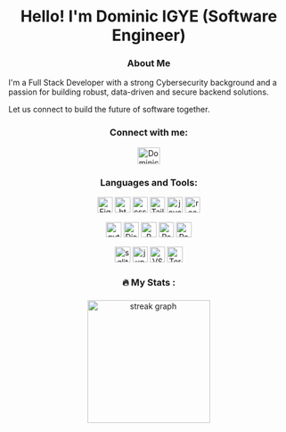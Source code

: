 <!--
**alphad01/alphad01** is a ✨ _special_ ✨ repository because its `README.md` (this file) appears on your GitHub profile.

Here are some ideas to get you started:

- 🔭 I’m currently working on ...
- 🌱 I’m currently learning ...
- 👯 I’m looking to collaborate on ...
- 🤔 I’m looking for help with ...
- 💬 Ask me about ...
- 📫 How to reach me: ...
- 😄 Pronouns: ...
- ⚡ Fun fact: ...
-->

<h1 align="center"> Hello! I'm Dominic IGYE (Software Engineer) </h1>

<h3 align="center">About Me</h3>
<p>
  I'm a Full Stack Developer  with a strong Cybersecurity background and a passion for building robust, data-driven and secure backend solutions.

Let us connect to build the future of software together.

</p>

<h3 align="center">Connect with me:</h3>
<p align="center">
<a href="https://www.linkedin.com/in/dominicti/" target="blank" >
<img align="center" src="https://raw.githubusercontent.com/rahuldkjain/github-profile-readme-generator/master/src/images/icons/Social/linked-in-alt.svg" alt="DominicIGYE" height="30" width="40" align />
</a>

</p>

<h3 align="center">Languages and Tools:</h3>
<p align="center"> 
  <img src="https://img.shields.io/static/v1?label=&logoColor=0dbbb6&labelColor=6f6f6f&color=0dbbb6&logo=Figma&message=figma" alt="Figma" height='27.5'/>
  <img src="https://img.shields.io/static/v1?label=&logoColor=0dbbb6&labelColor=6f6f6f&color=0dbbb6&logo=HTML5&message=HTML" alt="html5" height="27.5"/>
  <img src="https://img.shields.io/static/v1?label=&logoColor=0dbbb6&labelColor=6f6f6f&color=0dbbb6&logo=CSS3&message=CSS" alt="css3" height="27.5"/> 
  <img src="https://img.shields.io/static/v1?label=&logoColor=0dbbb6&labelColor=6f6f6f&color=0dbbb6&logo=Tailwindcss&message=Tailwindcss" alt="TailwindCSS" height='27.5'/>
  <img src="https://img.shields.io/static/v1?label=&logoColor=0dbbb6&labelColor=6f6f6f&color=0dbbb6&logo=javascript&message=Javascript" alt="javascript" height="27.5"/> 
  <img src="https://img.shields.io/static/v1?label=&logoColor=0dbbb6&labelColor=6f6f6f&color=0dbbb6&logo=react&message=React" alt="react" height="27.5"/>
</p>
<p align="center"> 
   <img src="https://img.shields.io/static/v1?label=&logoColor=0dbbb6&labelColor=6f6f6f&color=0dbbb6&logo=python&message=Python" alt="python" height='27.5'/>
   <img src="https://img.shields.io/static/v1?label=&logoColor=0dbbb6&labelColor=6f6f6f&color=0dbbb6&logo=Django&message=Django" alt="Django" height="27.5"/>
   <img src="https://img.shields.io/static/v1?label=&logoColor=0dbbb6&labelColor=6f6f6f&color=0dbbb6&logo=R&message=R" alt="R" height='27.5'/>
   <img src="https://img.shields.io/static/v1?label=&logoColor=0dbbb6&labelColor=6f6f6f&color=0dbbb6&logo=Rsuit&message=Rsuit" alt="Rsuit" height='27.5'/>
   <img src="https://img.shields.io/static/v1?label=&logoColor=0dbbb6&labelColor=6f6f6f&color=0dbbb6&logo=postgress&message=postgress" alt="Postgress" height="27.5"/> 
</p>
<p align="center"> 
   <img src="https://img.shields.io/static/v1?label=&logoColor=0dbbb6&labelColor=6f6f6f&color=0dbbb6&logo=SQLite&message=SQLite" alt="sqlite" height='27.5'/>
  <img src="https://img.shields.io/static/v1?label=&logoColor=0dbbb6&labelColor=6f6f6f&color=0dbbb6&logo=SQLite&message=jupyter" alt="jupyter" height='27.5'/>
  <img src="https://img.shields.io/static/v1?label=&logoColor=0dbbb6&labelColor=6f6f6f&color=0dbbb6&logo=vscode&message=vscode" alt="VScode" height='27.5'/>
  <img src="https://img.shields.io/static/v1?label=&logoColor=0dbbb6&labelColor=6f6f6f&color=0dbbb6&logo=Terminal&message=Terminal" alt="Terminal" height='27.5'/>
  
</p>

###

<h3 align="center">🔥   My Stats :</h3>

###

<div align="center">
  <img src="https://streak-stats.demolab.com?user=alphad01&locale=en&mode=daily&theme=dark&hide_border=false&border_radius=5&order=3" height="220" alt="streak graph"  />
</div>
